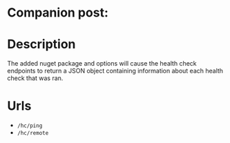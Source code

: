 # Companion post:

# Description
The added nuget package and options will cause the health check endpoints to return a JSON object containing information about each health check that was ran.

# Urls
* `/hc/ping`
* `/hc/remote`
